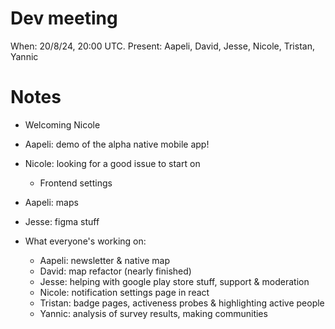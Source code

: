 # Dev meeting

When: 20/8/24, 20:00 UTC.
Present: Aapeli, David, Jesse, Nicole, Tristan, Yannic

# Notes

* Welcoming Nicole
* Aapeli: demo of the alpha native mobile app!
* Nicole: looking for a good issue to start on
  - Frontend settings
* Aapeli: maps
* Jesse: figma stuff

* What everyone's working on:
  - Aapeli: newsletter & native map
  - David: map refactor (nearly finished)
  - Jesse: helping with google play store stuff, support & moderation
  - Nicole: notification settings page in react
  - Tristan: badge pages, activeness probes & highlighting active people
  - Yannic: analysis of survey results, making communities
